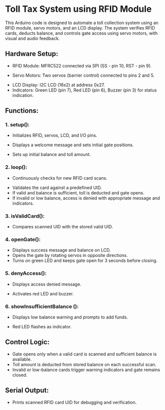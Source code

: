 # Toll Tax System using RFID Module 
This Arduino code is designed to automate a toll collection system using an RFID module, servo motors, and an LCD display. The system verifies RFID cards, deducts balance, and controls gate access using servo motors, with visual and audio feedback.
## Hardware Setup:
- RFID Module: MFRC522 connected via SPI (SS - pin 10, RST - pin 9).
* Servo Motors: Two servos (barrier control) connected to pins 2 and 5.
+ LCD Display: I2C LCD (16x2) at address 0x27.
+ Indicators: Green LED (pin 7), Red LED (pin 6), Buzzer (pin 3) for status indication.


## Functions:
### 1.  setup():

   - Initializes RFID, servos, LCD, and I/O pins.
   * Displays a welcome message and sets initial gate positions.
   + Sets up initial balance and toll amount.
### 2. loop():

   - Continuously checks for new RFID card scans.
   * Validates the card against a predefined UID.
   * If valid and balance is sufficient, toll is deducted and gate opens.
   * If invalid or low balance, access is denied with appropriate message and indicators.
### 3. isValidCard():

   - Compares scanned UID with the stored valid UID.
### 4. openGate():

   - Displays success message and balance on LCD.
   - Opens the gate by rotating servos in opposite directions.
   - Turns on green LED and keeps gate open for 3 seconds before closing.
### 5. denyAccess():

   - Displays access denied message.
   * Activates red LED and buzzer.
### 6. showInsufficientBalance ():

   - Displays low balance warning and prompts to add funds.
   * Red LED flashes as indicator.
## Control Logic:
   - Gate opens only when a valid card is scanned and sufficient balance is available.
   - Toll amount is deducted from stored balance on each successful scan.
   - Invalid or low-balance cards trigger warning indicators and gate remains closed.

## Serial Output:
   - Prints scanned RFID card UID for debugging and verification.
